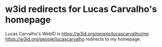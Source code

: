w3id redirects for Lucas Carvalho's homepage
==========================================================

Lucas Carvalho's WebID is https://w3id.org/people/lucascarvalho/me
https://w3id.org/people/lucascarvalho redirects to my homepage.